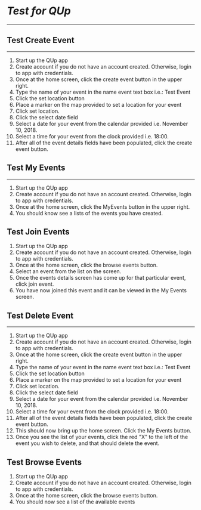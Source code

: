 # *Test for QUp*
-------
## Test Create Event
---- 
1. Start up the QUp app
2. Create account if you do not have an account created. Otherwise, login to app with credentials.
3. Once at the home screen, click the create event button in the upper right.
4. Type the name of your event in the name event text box i.e.: Test Event
5. Click the set location button
6. Place a marker on the map provided to set a location for your event
7. Click set location.
8. Click the select date field
9. Select a date for your event from the calendar provided i.e. November 10, 2018.
10. Select a time for your event from the clock provided i.e. 18:00.
11. After all of the event details fields have been populated, click the create event button.

## Test My Events
-----
1. Start up the QUp app
2. Create account if you do not have an account created. Otherwise, login to app with credentials.
3. Once at the home screen, click the MyEvents button in the upper right.
4. You should know see a lists of the events you have created.

## Test Join Events
1. Start up the QUp app
2. Create account if you do not have an account created. Otherwise, login to app with credentials.
3. Once at the home screen, click the browse events button.
4. Select an event from the list on the screen.
5. Once the events details screen has come up for that particular event, click join event.
6. You have now joined this event and it can be viewed in the My Events screen.

## Test Delete Event
---- 
1. Start up the QUp app
2. Create account if you do not have an account created. Otherwise, login to app with credentials.
3. Once at the home screen, click the create event button in the upper right.
4. Type the name of your event in the name event text box i.e.: Test Event
5. Click the set location button
6. Place a marker on the map provided to set a location for your event
7. Click set location.
8. Click the select date field
9. Select a date for your event from the calendar provided i.e. November 10, 2018.
10. Select a time for your event from the clock provided i.e. 18:00.
11. After all of the event details fields have been populated, click the create event button.
12. This should now bring up the home screen. Click the My Events button.
13. Once you see the list of your events, click the red "X" to the left of the event you wish to delete, and that should delete the event.

## Test Browse Events
1. Start up the QUp app
2. Create account if you do not have an account created. Otherwise, login to app with credentials.
3. Once at the home screen, click the browse events button.
4. You should now see a list of the available events
